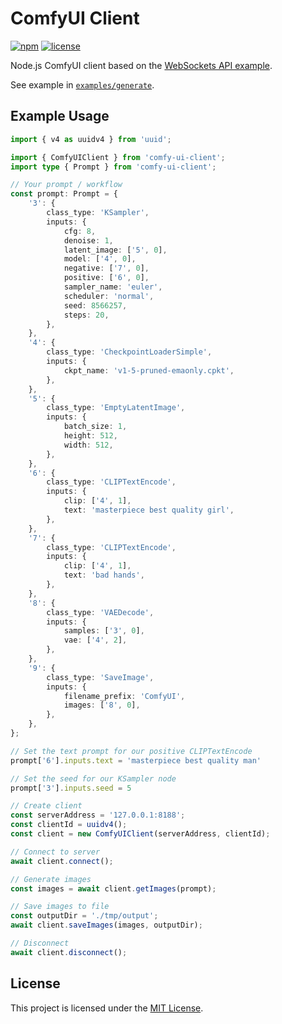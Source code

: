# ComfyUI Client

[![npm][badge-version]][npm]
[![license][badge-license]][license]

Node.js ComfyUI client based on the [WebSockets API example](https://github.com/comfyanonymous/ComfyUI/blob/master/script_examples/websockets_api_example.py).

See example in [`examples/generate`][examples-generate].

## Example Usage

```ts
import { v4 as uuidv4 } from 'uuid';

import { ComfyUIClient } from 'comfy-ui-client';
import type { Prompt } from 'comfy-ui-client';

// Your prompt / workflow
const prompt: Prompt = {
    '3': {
        class_type: 'KSampler',
        inputs: {
            cfg: 8,
            denoise: 1,
            latent_image: ['5', 0],
            model: ['4', 0],
            negative: ['7', 0],
            positive: ['6', 0],
            sampler_name: 'euler',
            scheduler: 'normal',
            seed: 8566257,
            steps: 20,
        },
    },
    '4': {
        class_type: 'CheckpointLoaderSimple',
        inputs: {
            ckpt_name: 'v1-5-pruned-emaonly.cpkt',
        },
    },
    '5': {
        class_type: 'EmptyLatentImage',
        inputs: {
            batch_size: 1,
            height: 512,
            width: 512,
        },
    },
    '6': {
        class_type: 'CLIPTextEncode',
        inputs: {
            clip: ['4', 1],
            text: 'masterpiece best quality girl',
        },
    },
    '7': {
        class_type: 'CLIPTextEncode',
        inputs: {
            clip: ['4', 1],
            text: 'bad hands',
        },
    },
    '8': {
        class_type: 'VAEDecode',
        inputs: {
            samples: ['3', 0],
            vae: ['4', 2],
        },
    },
    '9': {
        class_type: 'SaveImage',
        inputs: {
            filename_prefix: 'ComfyUI',
            images: ['8', 0],
        },
    },
};

// Set the text prompt for our positive CLIPTextEncode
prompt['6'].inputs.text = 'masterpiece best quality man'

// Set the seed for our KSampler node
prompt['3'].inputs.seed = 5

// Create client
const serverAddress = '127.0.0.1:8188';
const clientId = uuidv4();
const client = new ComfyUIClient(serverAddress, clientId);

// Connect to server
await client.connect();

// Generate images
const images = await client.getImages(prompt);

// Save images to file
const outputDir = './tmp/output';
await client.saveImages(images, outputDir);

// Disconnect
await client.disconnect();
```

## License

This project is licensed under the [MIT License][license].

[badge-version]: https://img.shields.io/npm/v/comfy-ui-client.svg
[badge-license]: https://img.shields.io/npm/l/comfy-ui-client.svg

[npm]: https://www.npmjs.com/package/comfy-ui-client
[license]: https://github.com/itsKaynine/comfy-ui-client/blob/main/LICENSE

[examples-generate]: https://github.com/itsKaynine/comfy-ui-client/tree/main/examples/generate
